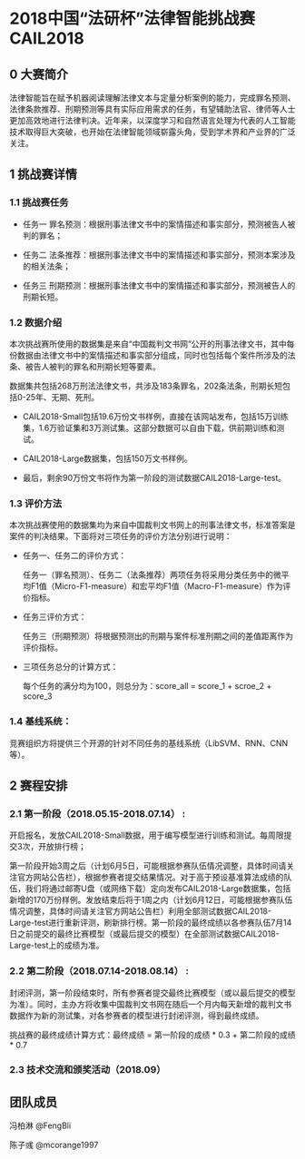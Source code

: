 # 2018中国“法研杯”法律智能挑战赛 CAIL2018

## 0 大赛简介

法律智能旨在赋予机器阅读理解法律文本与定量分析案例的能力，完成罪名预测、法律条款推荐、刑期预测等具有实际应用需求的任务，有望辅助法官、律师等人士更加高效地进行法律判决。近年来，以深度学习和自然语言处理为代表的人工智能技术取得巨大突破，也开始在法律智能领域崭露头角，受到学术界和产业界的广泛关注。 

## 1 挑战赛详情

### 1.1 挑战赛任务
- 任务一  罪名预测：根据刑事法律文书中的案情描述和事实部分，预测被告人被判的罪名；

- 任务二  法条推荐：根据刑事法律文书中的案情描述和事实部分，预测本案涉及的相关法条；

- 任务三  刑期预测：根据刑事法律文书中的案情描述和事实部分，预测被告人的刑期长短。

### 1.2 数据介绍
本次挑战赛所使用的数据集是来自“中国裁判文书网”公开的刑事法律文书，其中每份数据由法律文书中的案情描述和事实部分组成，同时也包括每个案件所涉及的法条、被告人被判的罪名和刑期长短等要素。

数据集共包括268万刑法法律文书，共涉及183条罪名，202条法条，刑期长短包括0-25年、无期、死刑。

- CAIL2018-Small包括19.6万份文书样例，直接在该网站发布，包括15万训练集，1.6万验证集和3万测试集。这部分数据可以自由下载，供前期训练和测试。

- CAIL2018-Large数据集，包括150万文书样例。

- 最后，剩余90万份文书将作为第一阶段的测试数据CAIL2018-Large-test。


### 1.3 评价方法
本次挑战赛使用的数据集均为来自中国裁判文书网上的刑事法律文书，标准答案是案件的判决结果。下面将对三项任务的评价方法分别进行说明：

- 任务一、任务二的评价方式：

    任务一（罪名预测）、任务二（法条推荐）两项任务将采用分类任务中的微平均F1值（Micro-F1-measure）和宏平均F1值（Macro-F1-measure）作为评价指标。

- 任务三评价方式：

    任务三（刑期预测）将根据预测出的刑期与案件标准刑期之间的差值距离作为评价指标。

- 三项任务总分的计算方式：

    每个任务的满分均为100，则总分为：score_all = score_1 + scroe_2 + score_3
    
### 1.4 基线系统：

竞赛组织方将提供三个开源的针对不同任务的基线系统（LibSVM、RNN、CNN等）。


## 2 赛程安排

### 2.1 第一阶段（2018.05.15-2018.07.14） :  

开启报名，发放CAIL2018-Small数据，用于编写模型进行训练和测试。每周限提交3次，开放排行榜；

第一阶段开始3周之后（计划6月5日，可能根据参赛队伍情况调整，具体时间请关注官方网站公告栏），根据参赛者提交结果情况。对于高于预设基准算法成绩的队伍，我们将通过邮寄U盘（或网络下载）定向发布CAIL2018-Large数据集，包括新增的170万份样例。发放结束后将于1周之内（计划6月12日，可能根据参赛队伍情况调整，具体时间请关注官方网站公告栏）利用全部测试数据CAIL2018-Large-test进行重新评测，刷新排行榜。第一阶段的最终成绩以各参赛队伍7月14日之前提交的最终比赛模型（或最后提交的模型）在全部测试数据CAIL2018-Large-test上的成绩为准。

### 2.2 第二阶段（2018.07.14-2018.08.14） :  

封闭评测，第一阶段结束时，所有参赛者提交最终比赛模型（或以最后提交的模型为准）。同时，主办方将收集中国裁判文书网在随后一个月内每天新增的裁判文书数据作为新的测试集，对各参赛者的模型进行封闭评测，得到最终成绩。

挑战赛的最终成绩计算方式：最终成绩 = 第一阶段的成绩 * 0.3 + 第二阶段的成绩 * 0.7

### 2.3 技术交流和颁奖活动（2018.09）

## 团队成员

冯柏淋 @FengBli

陈子彧 @mcorange1997
